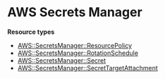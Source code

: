 # AWS Secrets Manager<a name="AWS_SecretsManager"></a>

**Resource types**
+ [AWS::SecretsManager::ResourcePolicy](aws-resource-secretsmanager-resourcepolicy.md)
+ [AWS::SecretsManager::RotationSchedule](aws-resource-secretsmanager-rotationschedule.md)
+ [AWS::SecretsManager::Secret](aws-resource-secretsmanager-secret.md)
+ [AWS::SecretsManager::SecretTargetAttachment](aws-resource-secretsmanager-secrettargetattachment.md)